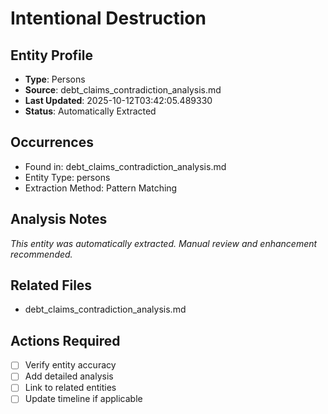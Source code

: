 # Intentional Destruction

## Entity Profile
- **Type**: Persons
- **Source**: debt_claims_contradiction_analysis.md
- **Last Updated**: 2025-10-12T03:42:05.489330
- **Status**: Automatically Extracted

## Occurrences
- Found in: debt_claims_contradiction_analysis.md
- Entity Type: persons
- Extraction Method: Pattern Matching

## Analysis Notes
*This entity was automatically extracted. Manual review and enhancement recommended.*

## Related Files
- debt_claims_contradiction_analysis.md

## Actions Required
- [ ] Verify entity accuracy
- [ ] Add detailed analysis
- [ ] Link to related entities
- [ ] Update timeline if applicable
